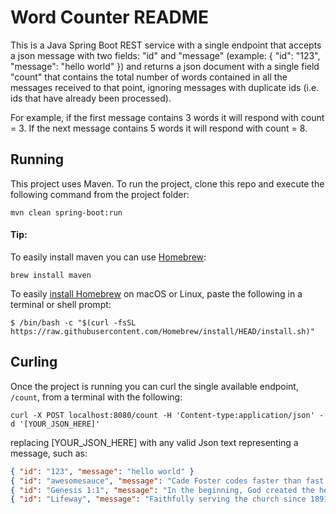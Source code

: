 # Word Counter README #
This is a Java Spring Boot REST service with a single endpoint that accepts a json message with two fields: "id" and
"message" (example: { "id": "123", "message": "hello world" }) and returns a json document with a single field "count"
that contains the total number of words contained in all the messages received to that point, ignoring messages with
duplicate ids (i.e. ids that have already been processed).

For example, if the first message contains 3 words it will respond with count = 3. If the next message contains 5 words
it will respond with count = 8. 

## Running ##
This project uses Maven. To run the project, clone this repo and execute the following command from the project folder:
```
mvn clean spring-boot:run
```

#### Tip: ####
To easily install maven you can use [Homebrew](https://formulae.brew.sh/formula/maven):
```
brew install maven
```
To easily [install Homebrew](https://brew.sh/) on macOS or Linux, paste the following in a terminal or shell prompt:
```
$ /bin/bash -c "$(curl -fsSL https://raw.githubusercontent.com/Homebrew/install/HEAD/install.sh)"
```

## Curling ##
Once the project is running you can curl the single available endpoint, `/count`, from a terminal with the following:
```
curl -X POST localhost:8080/count -H 'Content-type:application/json' -d '[YOUR_JSON_HERE]'
```
replacing [YOUR_JSON_HERE] with any valid Json text representing a message, such as:
```json
{ "id": "123", "message": "hello world" }
{ "id": "awesomesauce", "message": "Cade Foster codes faster than fast coders." }
{ "id": "Genesis 1:1", "message": "In the beginning, God created the heavens and the earth." }
{ "id": "Lifeway", "message": "Faithfully serving the church since 1891" }
```